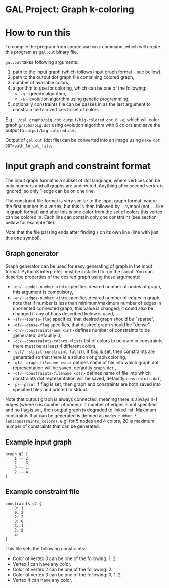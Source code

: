 # GAL Project: Graph k-coloring 

# How to run this
To compile the program from source use `make` command, which will create this program as `gal.out` binary file.

`gal.out` takes following arguments:
1. path to the input graph (which follows input graph format - see bellow),
2. path to the output dot graph file containing colored graph,
3. number of available colors,
4. algorithm to use for coloring, which can be one of the following:
    * `-g` - greedy algorithm,
    * `-e` - evolution algorithm using genetic programming,
5. optionally constraints file can be passes in as the last argument to constrain certain vertices to set of colors.

E.g.: `./gal graphs/big.dot output/big-colored.dot 6 -e`, which will color graph `graphs/big.dot` using evolution 
algorithm with 6 colors and save the output to `output/big-colored.dot`.

Output of `gal.out` (dot file) can be converted into an image using `make dot DOT=path_to_dot_file`.

# Input graph and constraint format

The input graph format is a subset of dot language, where vertices can be only numbers and all graphs are undirected.
Anything after second vertex is ignored, so only 1 edge can be on one line.

The constraint file format is very similar to the input graph format, where the first number is a vertex, but this is
then followed by `:` symbol (not `--` like in graph format) and after this is one color from the set of colors
this vertex can be colored in. Each line can contain only one constraint (see section bellow for example file). 

_Note_ that the file parsing ends after finding `}` on its own line (line with just this one symbol).

## Graph generator
Graph generator can be used for easy generating of graph in the input format. Python3 interpreter must be installed to run the script. You can describe properties of the desired graph using these arguments:
- `-nn/--nodes-number <int>` specifies desired number of nodes of graph, this argument is compulsory,
- `-en/--edges-number <int>` specifies desired number of edges in graph, note that if number is less than minimum/maximum number of edges in unoriented connected graph, this value is changed; it could also be changed if any of flags described below is used,
- `-sf/--sparse-flag` specifies, that desired graph should be "sparse",
- `-df/--dense-flag` specifies, that desired graph should be "dense",
- `-cn/--constraints-num <int>` defines number of constraints to be ,generated, defaultly 0,
- `-cc/--constraints-colors <list>` list of colors to be used in constraints, there must be at least 4 different colors,
- `-scf/--strict-constraint-fulfill` if flag is set, then constraints are generated so that there is a solution of graph coloring,
- `-gf/--graph-filename <str>` defines name of file into which graph dot representation will be saved, defaultly `graph.dot` ,
- `-cf/--constraints-filename <str>` defines name of file into which constraints dot representation will be saved, defaultly `constraints.dot`,
- `-p/--print` if flag is set, then graph and constraints are both saved into specified files and printed to stdout. 

Note that output graph is always connected, meaning there is always n-1 edges (where n is number of nodes). If number of edges is not specified and no flag is set, then output graph is degraded to linked list. Maximum constraints that can be generated is defined as `nodes_number * len(constraints_colors)`, e.g. for 5 nodes and 4 colors, 20 is maximum number of constraints that can be generated. 

## Example input graph
```
graph g2 {
	1 -- 2;
	2 -- 3;
	3 -- 1;
	2 -- 4;
}
```

## Example constraint file
```
constraints g2 {
	0: 1
	0: 2
	2: 2
	3: 0
	3: 1
	3: 2
	4: 
}
```
This file sets the following constraints: 
* Color of vertex 0 can be one of the following: 1, 2.
* Vertex 1 can have any color.
* Color of vertex 2 can be one of the following: 2.
* Color of vertex 3 can be one of the following: 0, 1, 2.
* Vertex 4 can have any color.
